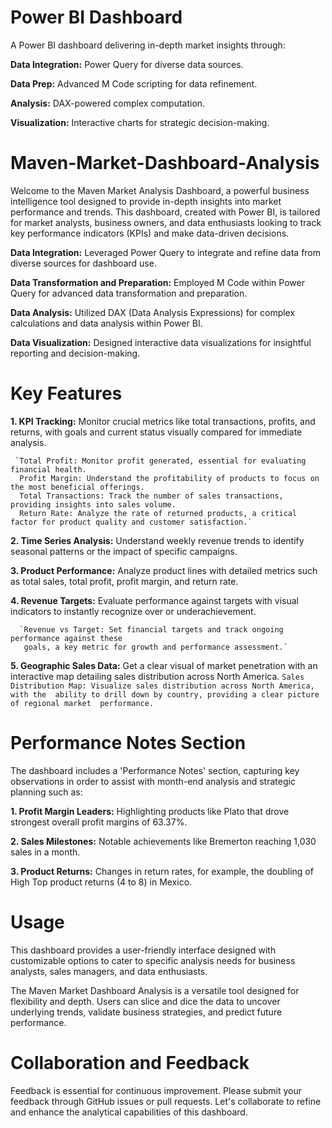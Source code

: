 # Power BI Dashboard
A Power BI dashboard delivering in-depth market insights through: 

**Data Integration:** Power Query for diverse data sources. 

**Data Prep:** Advanced M Code scripting for data refinement. 

**Analysis:** DAX-powered complex computation. 

**Visualization:** Interactive charts for strategic decision-making.

# Maven-Market-Dashboard-Analysis
Welcome to the Maven Market Analysis Dashboard, a powerful business intelligence tool designed to provide in-depth insights into market performance and trends. This dashboard, created with Power BI, is tailored for market analysts, business owners, and data enthusiasts looking to track key performance indicators (KPIs) and make data-driven decisions. 

**Data Integration:** Leveraged Power Query to integrate and refine data from diverse sources for dashboard use.

**Data Transformation and Preparation:** Employed M Code within Power Query for advanced data transformation and preparation.

**Data Analysis:** Utilized DAX (Data Analysis Expressions) for complex calculations and data analysis within Power BI.

**Data Visualization:** Designed interactive data visualizations for insightful reporting and decision-making.

# Key Features

**1. KPI Tracking:** Monitor crucial metrics like total transactions, profits, and returns, with goals and current status visually compared for immediate analysis.

     `Total Profit: Monitor profit generated, essential for evaluating financial health.
      Profit Margin: Understand the profitability of products to focus on the most beneficial offerings.
      Total Transactions: Track the number of sales transactions, providing insights into sales volume.
      Return Rate: Analyze the rate of returned products, a critical factor for product quality and customer satisfaction.`
      
**2. Time Series Analysis:** Understand weekly revenue trends to identify seasonal patterns or the impact of specific campaigns.

**3. Product Performance:** Analyze product lines with detailed metrics such as total sales, total profit, profit margin, and return rate.

**4. Revenue Targets:** Evaluate performance against targets with visual indicators to instantly recognize over or underachievement.

      `Revenue vs Target: Set financial targets and track ongoing performance against these 
       goals, a key metric for growth and performance assessment.`
       
**5. Geographic Sales Data:** Get a clear visual of market penetration with an interactive map detailing sales distribution across North America.
      `Sales Distribution Map: Visualize sales distribution across North America, with the 
       ability to drill down by country, providing a clear picture of regional market 
       performance.`
       
# Performance Notes Section

The dashboard includes a 'Performance Notes' section, capturing key observations in order to assist with month-end analysis and strategic planning such as:

**1. Profit Margin Leaders:** Highlighting products like Plato that drove strongest overall profit margins of 63.37%.

**2. Sales Milestones:** Notable achievements like Bremerton reaching 1,030 sales in a month.

**3. Product Returns:** Changes in return rates, for example, the doubling of High Top product returns (4 to 8) in Mexico.
  
# Usage
 This dashboard provides a user-friendly interface designed with customizable options to cater 
 to specific analysis needs for business analysts, sales managers, and data enthusiasts.

 The Maven Market Dashboard Analysis is a versatile tool designed for flexibility and depth. 
 Users can slice and dice the data to uncover underlying trends, validate business strategies, 
 and predict future performance.     

 # Collaboration and Feedback
 Feedback is essential for continuous improvement. Please submit your feedback through GitHub 
 issues or pull requests. Let's collaborate to refine and enhance the analytical capabilities of 
 this dashboard.
